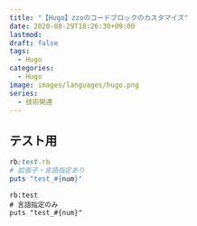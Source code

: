 ```yaml
---
title: "【Hugo】zzoのコードブロックのカスタマイズ"
date: 2020-08-29T18:26:30+09:00
lastmod:
draft: false
tags:
  - Hugo
categories:
  - Hugo
image: images/languages/hugo.png
series:
  - 技術関連
---
```


## テスト用

<!-- ```
何もなし
```

```rb
# 拡張子指定のみ（rb）
puts "test_#{num}"
``` -->

```rb:test.rb
rb:test.rb
# 拡張子・言語指定あり
puts "test_#{num}"
```

```rb:test
rb:test
# 言語指定のみ
puts "test_#{num}"
```

<!-- 
## デフォルトの表示

````md
```
2
2,5
3,4
```
````

![plaintext](/images/posts/2020/0829.png)

````md
```rb
print "hello = ",s[0]," , world = ",s[1],"\n"
```
````

![rubycode](/images/posts/2020/0829-2.png)

（´-`）.｡oO（Codeとかrbとかの表示はいらないよなあ）

````md
```ruby:test
print "hello = ",s[0]," , world = ",s[1],"\n"
```
````

![rubycode](/images/posts/2020/0829-3.png)

（´-`）.｡oO（拡張子を識別できなかったときの表示が格好悪いな……）

````md
```rb:test.rb
print "hello = ",s[0]," , world = ",s[1],"\n"
```

```test.rb
print "hello = ",s[0]," , world = ",s[1],"\n"
```
````

![rubycode](/images/posts/2020/0829-4.png)

`ruby:test`はうまく行かなかったが`ruby:test.rb`と`test.rb`は認識してくれるということは、末尾の拡張子で判別しているようです。

Qiita のように、必要なときだけヘッダーが表示されるようにしたかったので、試行錯誤してみました。

## ``` によって生成されるHTML

```html
<div data-lang="Code" class="language-code">
  <pre>
<code>
2
2,5
3,4
</code>
</pre>
  <span class="copy-to-clipboard" title="Copy to clipboard"></span>
</div>
```

```html
<div class="highlight">
  <div class="chroma">
    <table class="lntable">
      <tbody>
        <tr>
          /* ここから左側の行数表示 */
          <td class="lntd">
            <div data-lang="Code" class="language-code">
              <pre class="chroma"><code><span class="lnt">1
</span></code></pre>
              <span class="copy-to-clipboard" title="Copy to clipboard"></span>
            </div>
          </td>
          /* ここから右側のコード */
          <td class="lntd">
            <pre class="chroma"><code class="language-ruby" data-lang="ruby">
  <span class="nb">puts</span> <span class="s2">"hello = </span><span class="si">#{</span><span class="n">s</span><span class="o">[</span><span class="mi">0</span><span class="o">]</span><span class="si">}</span><span class="s2">, world = </span><span class="si">#{</span><span class="n">s</span><span class="o">[</span><span class="mi">1</span><span class="o">]</span><span class="si">}</span><span class="s2">"</span>
</code></pre>
            <span class="copy-to-clipboard" title="Copy to clipboard"></span>
          </td>
        </tr>
      </tbody>
    </table>
  </div>
</div>
```

## 参考リンク

- [HugoのコードブロックにQiitaのようなTitleをつける| AABrain](https://aakira.app/blog/2018/12/code-block-title/)
- [HUGOのマークダウンファイル内のコードブロックでQiitaのように言語名やファイル名を表示させる](https://note.gorogolog.xyz/posts/hugo-codeblock-tag/) -->
